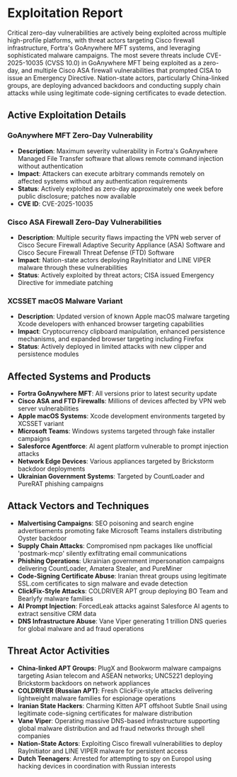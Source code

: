 # Exploitation Report

Critical zero-day vulnerabilities are actively being exploited across multiple high-profile platforms, with threat actors targeting Cisco firewall infrastructure, Fortra's GoAnywhere MFT systems, and leveraging sophisticated malware campaigns. The most severe threats include CVE-2025-10035 (CVSS 10.0) in GoAnywhere MFT being exploited as a zero-day, and multiple Cisco ASA firewall vulnerabilities that prompted CISA to issue an Emergency Directive. Nation-state actors, particularly China-linked groups, are deploying advanced backdoors and conducting supply chain attacks while using legitimate code-signing certificates to evade detection.

## Active Exploitation Details

### GoAnywhere MFT Zero-Day Vulnerability
- **Description**: Maximum severity vulnerability in Fortra's GoAnywhere Managed File Transfer software that allows remote command injection without authentication
- **Impact**: Attackers can execute arbitrary commands remotely on affected systems without any authentication requirements
- **Status**: Actively exploited as zero-day approximately one week before public disclosure; patches now available
- **CVE ID**: CVE-2025-10035

### Cisco ASA Firewall Zero-Day Vulnerabilities
- **Description**: Multiple security flaws impacting the VPN web server of Cisco Secure Firewall Adaptive Security Appliance (ASA) Software and Cisco Secure Firewall Threat Defense (FTD) Software
- **Impact**: Nation-state actors deploying RayInitiator and LINE VIPER malware through these vulnerabilities
- **Status**: Actively exploited by threat actors; CISA issued Emergency Directive for immediate patching

### XCSSET macOS Malware Variant
- **Description**: Updated version of known Apple macOS malware targeting Xcode developers with enhanced browser targeting capabilities
- **Impact**: Cryptocurrency clipboard manipulation, enhanced persistence mechanisms, and expanded browser targeting including Firefox
- **Status**: Actively deployed in limited attacks with new clipper and persistence modules

## Affected Systems and Products

- **Fortra GoAnywhere MFT**: All versions prior to latest security update
- **Cisco ASA and FTD Firewalls**: Millions of devices affected by VPN web server vulnerabilities
- **Apple macOS Systems**: Xcode development environments targeted by XCSSET variant
- **Microsoft Teams**: Windows systems targeted through fake installer campaigns
- **Salesforce Agentforce**: AI agent platform vulnerable to prompt injection attacks
- **Network Edge Devices**: Various appliances targeted by Brickstorm backdoor deployments
- **Ukrainian Government Systems**: Targeted by CountLoader and PureRAT phishing campaigns

## Attack Vectors and Techniques

- **Malvertising Campaigns**: SEO poisoning and search engine advertisements promoting fake Microsoft Teams installers distributing Oyster backdoor
- **Supply Chain Attacks**: Compromised npm packages like unofficial 'postmark-mcp' silently exfiltrating email communications
- **Phishing Operations**: Ukrainian government impersonation campaigns delivering CountLoader, Amatera Stealer, and PureMiner
- **Code-Signing Certificate Abuse**: Iranian threat groups using legitimate SSL.com certificates to sign malware and evade detection
- **ClickFix-Style Attacks**: COLDRIVER APT group deploying BO Team and Bearlyfy malware families
- **AI Prompt Injection**: ForcedLeak attacks against Salesforce AI agents to extract sensitive CRM data
- **DNS Infrastructure Abuse**: Vane Viper generating 1 trillion DNS queries for global malware and ad fraud operations

## Threat Actor Activities

- **China-linked APT Groups**: PlugX and Bookworm malware campaigns targeting Asian telecom and ASEAN networks; UNC5221 deploying Brickstorm backdoors on network appliances
- **COLDRIVER (Russian APT)**: Fresh ClickFix-style attacks delivering lightweight malware families for espionage operations
- **Iranian State Hackers**: Charming Kitten APT offshoot Subtle Snail using legitimate code-signing certificates for malware distribution
- **Vane Viper**: Operating massive DNS-based infrastructure supporting global malware distribution and ad fraud networks through shell companies
- **Nation-State Actors**: Exploiting Cisco firewall vulnerabilities to deploy RayInitiator and LINE VIPER malware for persistent access
- **Dutch Teenagers**: Arrested for attempting to spy on Europol using hacking devices in coordination with Russian interests